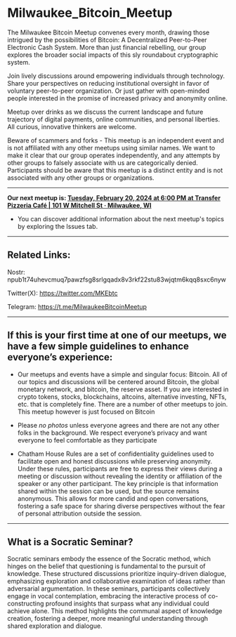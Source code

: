 # Milwaukee_Bitcoin_Meetup

The Milwaukee Bitcoin Meetup convenes every month, drawing those intrigued by the possibilities of Bitcoin: A Decentralized Peer-to-Peer Electronic Cash System. More than just financial rebelling, our group explores the broader social impacts of this sly roundabout cryptographic system.

Join lively discussions around empowering individuals through technology. Share your perspectives on reducing institutional oversight in favor of voluntary peer-to-peer organization. Or just gather with open-minded people interested in the promise of increased privacy and anonymity online.

Meetup over drinks as we discuss the current landscape and future trajectory of digital payments, online communities, and personal liberties. All curious, innovative thinkers are welcome.

Beware of scammers and forks - This meetup is an independent event and is not affiliated with any other meetups using similar names. We want to make it clear that our group operates independently, and any attempts by other groups to falsely associate with us are categorically denied. Participants should be aware that this meetup is a distinct entity and is not associated with any other groups or organizations.

------------------------------------------------------------
**Our next meetup is: [Tuesday, February 20, 2024 at 6:00 PM at Transfer Pizzeria Café | 101 W Mitchell St · Milwaukee, WI](https://www.flockstr.com/event/naddr1qqyrgwpjvgcnjcfkqyxhwumn8ghj7mn0wvhxcmmvqgs9l27tukvd7q0q7hpycyrcpl5qwknrkg3my49g97rchfq9aatqqrcrqsqqql9n8crva6)**
- You can discover additional information about the next meetup's topics by exploring the Issues tab.

-----------------

Related Links:
--------------------
  
  Nostr: npub1t74uhevcmuq7pawzfsg8srlgqadx8v3rkf22stu83wjqtm6kqq8sxc6nyw
  
  Twitter(X): https://twitter.com/MKEbtc

  Telegram: https://t.me/MilwaukeeBitcoinMeetup
  

--------------------------------------------------------------------------------------------------------------------------------------------------------------------------------------------------

If this is your first time at one of our meetups, we have a few simple guidelines to enhance everyone’s experience:
------
- Our meetups and events have a simple and singular focus: Bitcoin. All of our topics and discussions will be centered around Bitcoin, the global monetary network, and bitcoin, the reserve asset. If you are interested in crypto tokens, stocks, blockchains, altcoins, alternative investing, NFTs, etc. that is completely fine. There are a number of other meetups to join. This meetup however is just focused on Bitcoin

- Please *no photos* unless everyone agrees and there are not any other folks in the background. We respect everyone’s privacy and want everyone to feel comfortable as they participate

- Chatham House Rules are a set of confidentiality guidelines used to facilitate open and honest discussions while preserving anonymity. Under these rules, participants are free to express their views during a meeting or discussion without revealing the identity or affiliation of the speaker or any other participant. The key principle is that information shared within the session can be used, but the source remains anonymous. This allows for more candid and open conversations, fostering a safe space for sharing diverse perspectives without the fear of personal attribution outside the session.

----------------------------------------------------------------------------------------------------------------------------------------------------

What is a Socratic Seminar?
------
Socratic seminars embody the essence of the Socratic method, which hinges on the belief that questioning is fundamental to the pursuit of knowledge. These structured discussions prioritize inquiry-driven dialogue, emphasizing exploration and collaborative examination of ideas rather than adversarial argumentation. In these seminars, participants collectively engage in vocal contemplation, embracing the interactive process of co-constructing profound insights that surpass what any individual could achieve alone. This method highlights the communal aspect of knowledge creation, fostering a deeper, more meaningful understanding through shared exploration and dialogue.
